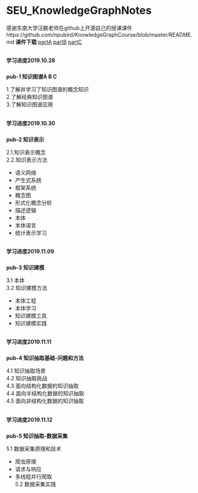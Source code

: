# SEU_KnowledgeGraphNotes
感谢东南大学汪鹏老师在github上开源自己的授课课件https://github.com/npubird/KnowledgeGraphCourse/blob/master/README.md
**课件下载**:[partA](https://github.com/npubird/KnowledgeGraphCourse/blob/master/pub-1知识图谱概论A.pdf)   [partB](https://github.com/npubird/KnowledgeGraphCourse/blob/master/pub-1知识图谱概论B.pdf)   [partC](https://github.com/npubird/KnowledgeGraphCourse/blob/master/pub-1知识图谱概论C.pdf)

##
**学习进度2019.10.28**
###
**pub-1 知识图谱A B C**

1.了解并学习了知识图谱的概念知识   
2.了解经典知识图谱    
3.了解知识图谱应用    

##
**学习进度2019.10.30**
###
**pub-2 知识表示**

2.1.知识表示概念  
2.2.知识表示方法  
+ 语义网络  
+ 产生式系统  
+ 框架系统  
+ 概念图  
+ 形式化概念分析  
+ 描述逻辑  
+ 本体  
+ 本体语言  
+ 统计表示学习 

##
**学习进度2019.11.09**
###
**pub-3 知识建模**

3.1 本体    
3.2 知识建模方法   
+ 本体工程    
+ 本体学习  
+ 知识建模工具  
+ 知识建模实践  

##
**学习进度2019.11.11**
###
**pub-4 知识抽取基础-问题和方法**

4.1 知识抽取场景  
4.2 知识抽取挑战  
4.3 面向结构化数据的知识抽取  
4.4 面向半结构化数据的知识抽取  
4.5 面向非结构化数据的知识抽取  

##
**学习进度2019.11.12**
###
**pub-5 知识抽取-数据采集**

5.1 数据采集原理和技术
+ 爬虫原理  
+ 请求与响应  
+ 多线程并行爬取  
5.2 数据采集实践
